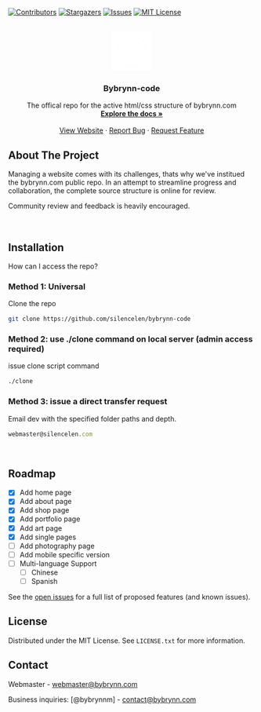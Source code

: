 <!-- Improved compatibility of back to top link: See: https://github.com/silencelen/bybrynn-code/pull/73 -->
<a name="readme-top"></a>
<!--
*** Thanks for checking out the Best-README-Template. If you have a suggestion
*** that would make this better, please fork the repo and create a pull request
*** or simply open an issue with the tag "enhancement".
*** Don't forget to give the project a star!
*** Thanks again! Now go create something AMAZING! :D
-->



<!-- PROJECT SHIELDS -->
<!--
*** I'm using markdown "reference style" links for readability.
*** Reference links are enclosed in brackets [ ] instead of parentheses ( ).
*** See the bottom of this document for the declaration of the reference variables
*** for contributors-url, forks-url, etc. This is an optional, concise syntax you may use.
*** https://www.markdownguide.org/basic-syntax/#reference-style-links
-->
[![Contributors][contributors-shield]][contributors-url]
[![Stargazers][stars-shield]][stars-url]
[![Issues][issues-shield]][issues-url]
[![MIT License][license-shield]][license-url]



<!-- PROJECT LOGO -->
<br />
<div align="center">
  <a href="https://github.com/silencelen/bybrynn-code">
    <img src="html/images/logow.webp" alt="Logo" width="80" height="80">
  </a>

  <h3 align="center">Bybrynn-code</h3>

  <p align="center">
    The offical repo for the active html/css structure of bybrynn.com
    <br />
    <a href="https://github.com/silencelen/bybrynn-code"><strong>Explore the docs »</strong></a>
    <br />
    <br />
    <a href="https://bybrynn.com">View Website</a>
    ·
    <a href="https://github.com/silencelen/bybrynn-code/issues">Report Bug</a>
    ·
    <a href="https://github.com/silencelen/bybrynn-code/issues">Request Feature</a>
  </p>
</div>

<!-- ABOUT THE PROJECT -->
## About The Project

Managing a website comes with its challenges, thats why we've institued the bybrynn.com public repo. In an attempt to streamline progress and collaboration, the complete source structure is online for review.

Community review and feedback is heavily encouraged. 
<br/>
<br/><br/>


## Installation
How can I access the repo?

### Method 1: Universal
Clone the repo
   ```sh
   git clone https://github.com/silencelen/bybrynn-code
   ```
### Method 2: use ./clone command on local server (admin access required)
issue clone script command
   ```sh
   ./clone
   ```
### Method 3: issue a direct transfer request
Email dev with the specified folder paths and depth.
   ```js
   webmaster@silencelen.com
   ```
<br/>


<!-- ROADMAP -->
## Roadmap
- [x] Add home page
- [x] Add about page
- [x] Add shop page
- [x] Add portfolio page
- [x] Add art page
- [x] Add single pages
- [ ] Add photography page
- [ ] Add mobile specific version
- [ ] Multi-language Support
    - [ ] Chinese
    - [ ] Spanish

See the [open issues](https://github.com/silencelen/bybrynn-code/issues) for a full list of proposed features (and known issues).





<!-- LICENSE -->
## License

Distributed under the MIT License. See `LICENSE.txt` for more information.





<!-- CONTACT -->
## Contact

Webmaster - webmaster@bybrynn.com

Business inquiries: [@bybrynnm] - contact@bybrynn.com



<!-- MARKDOWN LINKS & IMAGES -->
<!-- https://www.markdownguide.org/basic-syntax/#reference-style-links -->
[contributors-shield]: https://img.shields.io/github/contributors/silencelen/bybrynn-code.svg?style=for-the-badge
[contributors-url]: https://github.com/silencelen/bybrynn-code/graphs/contributors
[forks-shield]: https://img.shields.io/github/forks/silencelen/bybrynn-code.svg?style=for-the-badge
[forks-url]: https://github.com/silencelen/bybrynn-code/network/members
[stars-shield]: https://img.shields.io/github/stars/silencelen/bybrynn-code.svg?style=for-the-badge
[stars-url]: https://github.com/silencelen/bybrynn-code/stargazers
[issues-shield]: https://img.shields.io/github/issues/silencelen/bybrynn-code.svg?style=for-the-badge
[issues-url]: https://github.com/silencelen/bybrynn-code/issues
[license-shield]: https://img.shields.io/github/license/silencelen/bybrynn-code.svg?style=for-the-badge
[license-url]: https://github.com/silencelen/bybrynn-code/blob/master/LICENSE.txt
[linkedin-shield]: https://img.shields.io/badge/-LinkedIn-black.svg?style=for-the-badge&logo=linkedin&colorB=555
[linkedin-url]: https://linkedin.com/in/othneildrew
[product-screenshot]: images/screenshot.png
[Next.js]: https://img.shields.io/badge/next.js-000000?style=for-the-badge&logo=nextdotjs&logoColor=white
[Next-url]: https://nextjs.org/
[React.js]: https://img.shields.io/badge/React-20232A?style=for-the-badge&logo=react&logoColor=61DAFB
[React-url]: https://reactjs.org/
[Vue.js]: https://img.shields.io/badge/Vue.js-35495E?style=for-the-badge&logo=vuedotjs&logoColor=4FC08D
[Vue-url]: https://vuejs.org/
[Angular.io]: https://img.shields.io/badge/Angular-DD0031?style=for-the-badge&logo=angular&logoColor=white
[Angular-url]: https://angular.io/
[Svelte.dev]: https://img.shields.io/badge/Svelte-4A4A55?style=for-the-badge&logo=svelte&logoColor=FF3E00
[Svelte-url]: https://svelte.dev/
[Laravel.com]: https://img.shields.io/badge/Laravel-FF2D20?style=for-the-badge&logo=laravel&logoColor=white
[Laravel-url]: https://laravel.com
[Bootstrap.com]: https://img.shields.io/badge/Bootstrap-563D7C?style=for-the-badge&logo=bootstrap&logoColor=white
[Bootstrap-url]: https://getbootstrap.com
[JQuery.com]: https://img.shields.io/badge/jQuery-0769AD?style=for-the-badge&logo=jquery&logoColor=white
[JQuery-url]: https://jquery.com 
